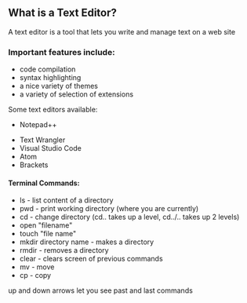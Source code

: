 ## What is a Text Editor?
A text editor is a tool that lets you write and manage text on a web site

### Important features include:
- code compilation
- syntax highlighting
- a nice variety of themes
- a variety of selection of extensions 

Some text editors available:
* Notepad++
- Text Wrangler
- Visual Studio Code
- Atom
- Brackets

#### Terminal Commands:
- ls - list content of a directory
- pwd - print working directory (where you are currently)
- cd - change directory (cd.. takes up a level,  cd../.. takes up 2 levels)
- open "filename"
- touch "file name"
- mkdir directory name - makes a directory
- rmdir - removes a directory
- clear - clears screen of previous commands
- mv - move
- cp - copy

up and down arrows let you see past and last commands






